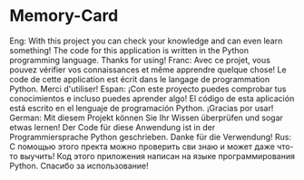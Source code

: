 # Memory-Card
Eng: With this project you can check your knowledge and can even learn something! The code for this application is written in the Python programming language. Thanks for using!
Franc: Avec ce projet, vous pouvez vérifier vos connaissances et même apprendre quelque chose! Le code de cette application est écrit dans le langage de programmation Python. Merci d'utiliser!
Espan: ¡Con este proyecto puedes comprobar tus conocimientos e incluso puedes aprender algo! El código de esta aplicación está escrito en el lenguaje de programación Python. ¡Gracias por usar!
German: Mit diesem Projekt können Sie Ihr Wissen überprüfen und sogar etwas lernen! Der Code für diese Anwendung ist in der Programmiersprache Python geschrieben. Danke für die Verwendung!
Rus: С помощью этого пректа можно проверить сви знаю и может даже что-то выучить! Код этого приложения написан на языке программирования Python. Спасибо за использование!

